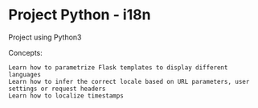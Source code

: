 # Project Python - i18n

Project using Python3

Concepts:

    Learn how to parametrize Flask templates to display different languages
    Learn how to infer the correct locale based on URL parameters, user settings or request headers
    Learn how to localize timestamps
